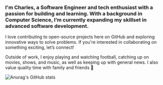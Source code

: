 ### I'm Charles, a Software Engineer and tech enthusiast with a passion for building and learning. With a background in Computer Science, I’m currently expanding my skillset in advanced software development. 
I love contributing to open-source projects here on GitHub and exploring innovative ways to solve problems. If you're interested in collaborating on something exciting, let’s connect!

Outside of work, I enjoy playing and watching football, catching up on movies, shows, and music, as well as keeping up with general news. I also value quality time with family and friends 👋

![Anurag's GitHub stats](https://github-readme-stats.vercel.app/api?username=charlesaloaye&show_icons=true&theme=radical)
<!--
[![GitHub Streak](https://streak-stats.demolab.com?user=charlesaloaye&theme=vue-dark&hide_border=true&border_radius=0&exclude_days=Sun%2CMon%2CTue%2CWed%2CThu%2CFri%2CSat)](https://git.io/streak-stats)

**charlesaloaye/charlesaloaye** is a ✨ _special_ ✨ repository because its `README.md` (this file) appears on your GitHub profile.

Here are some ideas to get you started:

- 🔭 I’m currently working on ...
- 🌱 I’m currently learning ...
- 👯 I’m looking to collaborate on ...
- 🤔 I’m looking for help with ...
- 💬 Ask me about ...
- 📫 How to reach me: ...
- 😄 Pronouns: ...
- ⚡ Fun fact: ...
-->
